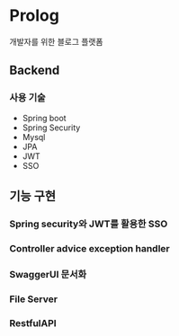 # Prolog 
개발자를 위한 블로그 플랫폼
## Backend
### 사용 기술
- Spring boot
- Spring Security
- Mysql
- JPA
- JWT
- SSO

## 기능 구현

### Spring security와 JWT를 활용한 SSO

### Controller advice exception handler

### SwaggerUI 문서화

### File Server

### RestfulAPI
